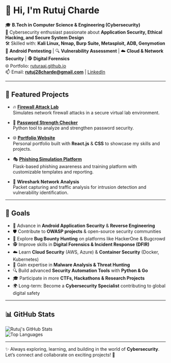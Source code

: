 # 👋 Hi, I'm Rutuj Charde  

🎓 **B.Tech in Computer Science & Engineering (Cybersecurity)**  
🔐 Cybersecurity enthusiast passionate about **Application Security, Ethical Hacking, and Secure System Design**  
🛠️ Skilled with: **Kali Linux, Nmap, Burp Suite, Metasploit, ADB, Genymotion**  
📱 **Android Pentesting** | 🔍 **Vulnerability Assessment** | ☁️ **Cloud & Network Security** | 🕵️ **Digital Forensics**  
🌐 Portfolio: [ruturaaj.github.io](https://ruturaaj.github.io/rutuj-portfolio)  
📫 Email: **rutuj28charde@gmail.com** | [LinkedIn](https://linkedin.com/in/rutuj-charde)  

---

## 🚀 Featured Projects  

- 🔥 [**Firewall Attack Lab**](https://github.com/Ruturaaj/-Firewall-)  
  Simulates network firewall attacks in a secure virtual lab environment.  

- 🧪 [**Password Strength Checker**](https://github.com/Ruturaaj/password-strength-checker)  
  Python tool to analyze and strengthen password security.  

- 🌐 [**Portfolio Website**](https://github.com/Ruturaaj/rutuj-portfolio)  
  Personal portfolio built with **React.js** & **CSS** to showcase my skills and projects.  
 
- 🎭 [**Phishing Simulation Platform**](https://github.com/Ruturaaj/Phishing-Sim-platform)  
  Flask-based phishing awareness and training platform with customizable templates and reporting.  

- 📡 **Wireshark Network Analysis**  
  Packet capturing and traffic analysis for intrusion detection and vulnerability identification.  

---

## 🧠 Goals  

- 📱 Advance in **Android Application Security** & **Reverse Engineering**  
- 🛡️ Contribute to **OWASP projects** & open-source security communities  
- 🎯 Explore **Bug Bounty Hunting** on platforms like HackerOne & Bugcrowd  
- 🕵️ Improve skills in **Digital Forensics & Incident Response (DFIR)**  
- ☁️ Learn **Cloud Security** (AWS, Azure) & **Container Security** (Docker, Kubernetes)  
- 🧩 Gain expertise in **Malware Analysis & Threat Hunting**  
- 🔍 Build advanced **Security Automation Tools** with **Python & Go**  
- 🎓 Participate in more **CTFs, Hackathons & Research Projects**  
- 🌍 Long-term: Become a **Cybersecurity Specialist** contributing to global digital safety  

---

## 📊 GitHub Stats  

![Rutuj's GitHub Stats](https://github-readme-stats.vercel.app/api?username=Ruturaaj&show_icons=true&theme=radical)  
![Top Languages](https://github-readme-stats.vercel.app/api/top-langs/?username=Ruturaaj&layout=compact&theme=radical)  

---

✨ Always exploring, learning, and building in the world of **Cybersecurity**.  
Let’s connect and collaborate on exciting projects! 🚀  
